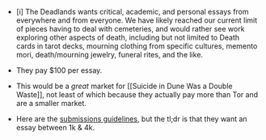 - [i] The Deadlands wants critical, academic, and personal essays from everywhere and from everyone. We have likely reached our current limit of pieces having to deal with cemeteries, and would rather see work exploring other aspects of death, including but not limited to Death cards in tarot decks, mourning clothing from specific cultures, memento mori, death/mourning jewelry, funeral rites, and the like.

- They pay $100 per essay. 
- This would be a _great_ market for [[Suicide in Dune Was a Double Waste]], not least of which because they actually pay more than Tor and are a smaller market. 
- Here are the [submissions guidelines](https://thedeadlands.com/guidelines/?s=03#nonfiction), but the tl;dr is that they want an essay between 1k & 4k. 
